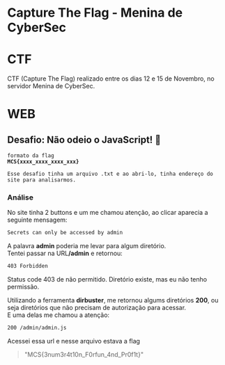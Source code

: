 # Capture The Flag - Menina de CyberSec

# CTF

CTF (Capture The Flag) realizado entre os dias 12 e 15 de Novembro, no servidor Menina de CyberSec.

# WEB

## Desafio: Não odeio o JavaScript! :triangular_flag_on_post:

<code>formato da flag **MCS{xxxx_xxxx_xxxx_xxx}**</code>

```
Esse desafio tinha um arquivo .txt e ao abri-lo, tinha endereço do site para analisarmos.
```

### Análise

No site tinha 2 buttons e um me chamou atenção, ao clicar aparecia a seguinte mensagem:

```bash
Secrets can only be accessed by admin
```

A palavra **admin** poderia me levar para algum diretório. </br>
Tentei passar na URL<strong>/admin</strong> e retornou:

```bash
403 Forbidden
```

Status code 403 de não permitido. Diretório existe, mas eu não tenho permissão. </br>

Utilizando a ferramenta <strong>dirbuster</strong>, me retornou algums diretórios <strong>200</strong>, ou seja diretórios que não precisam de autorização para acessar.</br>
E uma delas me chamou a atenção:
```bash
200 /admin/admin.js
```
Acessei essa url e nesse arquivo estava a flag

> "MCS{3num3r4t10n_F0rfun_4nd_Pr0f1t}"
